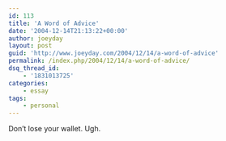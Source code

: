 ```yaml
---
id: 113
title: 'A Word of Advice'
date: '2004-12-14T21:13:22+00:00'
author: joeyday
layout: post
guid: 'http://www.joeyday.com/2004/12/14/a-word-of-advice'
permalink: /index.php/2004/12/14/a-word-of-advice/
dsq_thread_id:
    - '1831013725'
categories:
    - essay
tags:
    - personal
---
```


Don’t lose your wallet. Ugh.